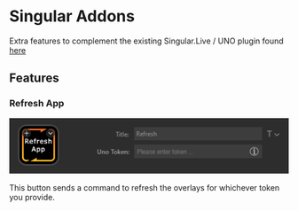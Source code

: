 # Singular Addons

Extra features to complement the existing Singular.Live / UNO
plugin found [here](https://resources.overlays.uno/streamdeck)

## Features

### Refresh App

![Screenshot of the refresh app button in Streamdeck](assets/screenshot.png)

This button sends a command to refresh the overlays for whichever token you provide.
